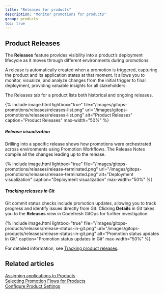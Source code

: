 ```yaml
---
title: "Releases for products"
description: "Monitor promotions for products"
group: products
toc: true
---
```


## Product Releases
The **Releases** feature provides visibility into a product’s deployment lifecycle as it moves through different environments during promotions.

A release is automatically created when a promotion is triggered, capturing the product and its application states at that moment. It allows you to monitor, visualize, and analyze changes from the initial trigger to final deployment, providing valuable insights for all stakeholders.

The Releases tab for a product lists both historical and ongoing releases.

{% include 
	image.html 
	lightbox="true" 
	file="/images/gitops-promotions/releases/releases-list.png" 
	url="/images/gitops-promotions/releases/releases-list.png" 
	alt="Product Releases" 
	caption="Product Releases"
  max-width="50%" 
%}

##### Release visualization
Drilling into a specific release shows how promotions were orchestrated across environments using Promotion Workflows. The Release Notes compile all the changes leading up to the release.

{% include 
	image.html 
	lightbox="true" 
	file="/images/gitops-promotions/releases/release-terminated.png" 
	url="/images/gitops-promotions/releases/release-terminated.png" 
	alt="Deployment visualization" 
	caption="Deployment visualization"
  max-width="50%" 
%}

##### Tracking releases in Git
Git commit status checks include promotion updates, allowing you to track progress and identify issues directly from Git. Clicking **Details** in Git takes you to the **Releases** view in Codefresh GitOps for further investigation.



{% include 
	image.html 
	lightbox="true" 
	file="/images/gitops-products/releases/release-status-in-git.png" 
	url="/images/gitops-products/releases/release-status-in-git.png" 
	alt="Promotion status updates in Git" 
	caption="Promotion status updates in Git"
  max-width="50%" 
%}

For detailed information, see [Tracking product releases]({{site.baseurl}}/docs/promotions/product-releases/).


## Related articles
[Assigning applications to Products]({{site.baseurl}}/docs/products/assign-applications/)   
[Selecting Promotion Flows for Products]({{site.baseurl}}/docs/products/promotion-flow-triggers/)   
[Configure Product Settings]({{site.baseurl}}/docs/products/configure-product-settings/)   